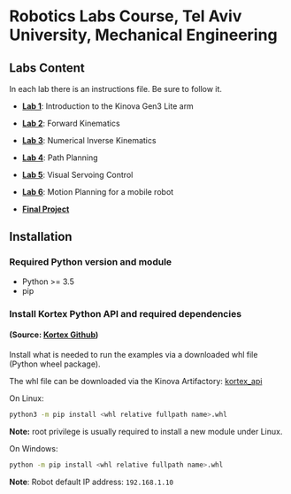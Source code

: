 <h1>Robotics Labs Course, Tel Aviv University, Mechanical Engineering</h1>

## Labs Content
In each lab there is an instructions file. Be sure to follow it.
* **[Lab 1](/Labs/Lab1)**: Introduction to the Kinova Gen3 Lite arm
* **[Lab 2](/Labs/Lab2)**: Forward Kinematics
* **[Lab 3](/Labs/Lab3)**: Numerical Inverse Kinematics
* **[Lab 4](/Labs/Lab4)**: Path Planning
* **[Lab 5](/Labs/Lab5)**: Visual Servoing Control
* **[Lab 6](/Labs/Lab6)**: Motion Planning for a mobile robot

* **[Final Project](/Labs/final_proj)**

<a id="markdown-setup-example-python-environment" name="setup-example-python-environment"></a>
## Installation
<a id="markdown-requested-basic-python--python-modules" name="requested-basic-python--python-modules"></a>
### Required Python version and module

- Python >= 3.5
- pip

<a id="markdown-install-python-module-kortex-api--the-needed-dependencies" name="install-python-module-kortex-api--the-needed-dependencies"></a>
### Install Kortex Python API and required dependencies  
#### (Source: [Kortex Github](https://github.com/Kinovarobotics/kortex))
Install what is needed to run the examples via a downloaded whl file (Python wheel package).

The whl file can be downloaded via the Kinova Artifactory: [kortex_api](https://artifactory.kinovaapps.com/artifactory/generic-public/kortex/API/2.2.0/kortex_api-2.2.0.post31-py3-none-any.whl)  

On Linux:

```sh
python3 -m pip install <whl relative fullpath name>.whl
```
**Note:** root privilege is usually required to install a new module under Linux.

On Windows:

```sh
python -m pip install <whl relative fullpath name>.whl
```

<a id="markdown-how-to-use-examples-with-your-robot" name="how-to-use-examples-with-your-robot"></a>

**Note**: Robot default IP address: ``192.168.1.10``

